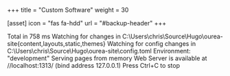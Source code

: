 +++
title = "Custom Software"
weight = 30

[asset]
  icon = "fas fa-hdd"
  url = "#backup-header"
+++

Total in 758 ms
Watching for changes in C:\Users\chris\Source\Hugo\ourea-site\{content,layouts,static,themes}
Watching for config changes in C:\Users\chris\Source\Hugo\ourea-site\config.toml
Environment: "development"
Serving pages from memory
Web Server is available at //localhost:1313/ (bind address 127.0.0.1)
Press Ctrl+C to stop